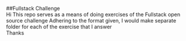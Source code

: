 ##Fullstack Challenge 
<br>
Hi This repo serves as a means of doing exercises of the Fullstack open source challenge
Adhering to the format given, I would make separate folder for each of the exercise that I answer
<br>
Thanks